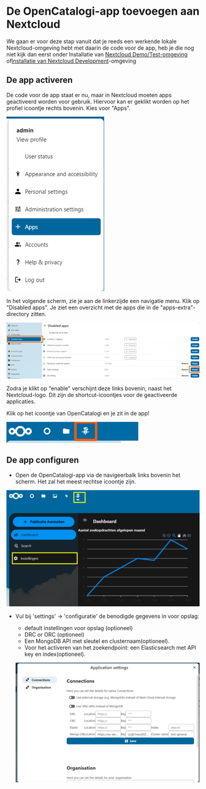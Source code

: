 # De OpenCatalogi-app toevoegen aan Nextcloud

We gaan er voor deze stap vanuit dat je reeds een werkende lokale Nextcloud-omgeving hebt met daarin de code voor de app, heb je die nog niet kijk dan eerst onder Installatie van [Nextcloud Demo/Test-omgeving](installatie-van-nextcloud-demo-test-omgeving.md) of[Installatie van Nextcloud Development](../assets/instructies.md)-omgeving

## De app activeren

De code voor de app staat er nu, maar in Nextcloud moeten apps geactiveerd worden voor gebruik. Hiervoor kan er geklikt worden op het profiel icoontje rechts bovenin. Kies voor "Apps".

![next cloud app menu](../assets/activate-app-menu.png)

In het volgende scherm, zie je aan de linkerzijde een navigatie menu. Klik op "Disabled apps". Je ziet een overzicht met de apps die in de "apps-extra"-directory zitten.

![nextcloud uitgeschakelde apps](../assets/nc_disabled_apps.png)

Zodra je klikt op "enable" verschijnt deze links bovenin, naast het Nextcloud-logo. Dit zijn de shortcut-icoontjes voor de geactiveerde applicaties.

Klik op het icoontje van OpenCatalogi en je zit in de app!

![Nexcloud app menu](<../assets/nc_app_menu (1).png>)

## De app configuren

* Open de OpenCatalogi-app via de navigeerbalk links bovenin het scherm. Het zal het meest rechtse icoontje zijn.

![OpenCatalogi instellingen](../assets/oc_instellingen_1.png)

* Vul bij 'settings' -> 'configuratie' de benodigde gegevens in voor opslag:

  * default instellingen voor opslag (optioneel)
  * DRC or ORC (optioneel)
  * Een MongoDB API met sleutel en clusternaam(optioneel).
  * Voor het activeren van het zoekendpoint: een Elasticsearch met API key en index(optioneel).

  ![img](../assets/Instellingen_voor_opslag.png)
